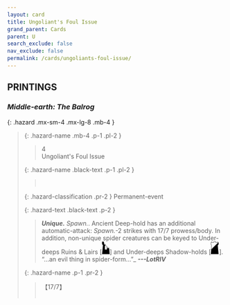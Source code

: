 ```yaml
---
layout: card
title: Ungoliant's Foul Issue
grand_parent: Cards
parent: U
search_exclude: false
nav_exclude: false
permalink: /cards/ungoliants-foul-issue/
---
```


## PRINTINGS


### _Middle-earth: The Balrog_

{: .hazard .mx-sm-4 .mx-lg-8 .mb-4 }
> {: .hazard-name .mb-4 .p-1 .pl-2 }
> > <div class="hazard-mp">4</div>
> > <div class="card-name">Ungoliant's Foul Issue</div>
>
> {: .hazard-name .black-text .p-1 .pl-2 }
> > &nbsp;
>
> {: .hazard-classification .pr-2 }
> Permanent-event
>
> {: .hazard-text .black-text .p-2 }
> > _**Unique.**_ _Spawn._. Ancient Deep-hold has an additional automatic-attack: _Spawn._-2 strikes with 17/7 prowess/body. In addition, non-unique spider creatures can be keyed to Under-deeps Ruins & Lairs \[![](/assets/images/ruinlair.svg)] and Under-deeps Shadow-holds \[![](/assets/images/shadow-hold.svg)].   “...an evil thing in spider-form...”_ ***---&NoBreak;LotRIV*** 
>
> {: .hazard-name .p-1 .pr-2 }
> > <div class="card-shield">【17/7】</div>
> > <div class="card-corruption">&nbsp;</div>

